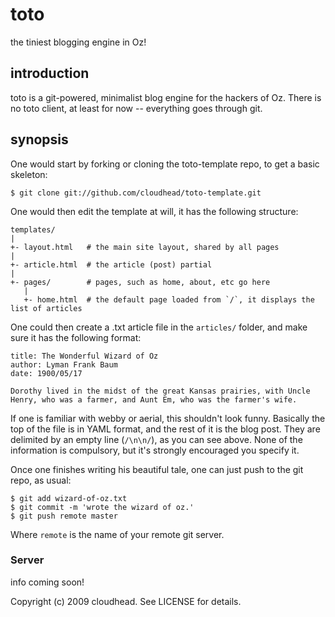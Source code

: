 toto
====

the tiniest blogging engine in Oz!

introduction
------------

toto is a git-powered, minimalist blog engine for the hackers of Oz.
There is no toto client, at least for now -- everything goes through git.

synopsis
--------

One would start by forking or cloning the toto-template repo, to get a basic skeleton:

    $ git clone git://github.com/cloudhead/toto-template.git

One would then edit the template at will, it has the following structure:

    templates/
    |
    +- layout.html   # the main site layout, shared by all pages
    |
    +- article.html  # the article (post) partial
    |
    +- pages/        # pages, such as home, about, etc go here
       |
       +- home.html  # the default page loaded from `/`, it displays the list of articles

One could then create a .txt article file in the `articles/` folder, and make sure it has the following format:

    title: The Wonderful Wizard of Oz
    author: Lyman Frank Baum
    date: 1900/05/17

    Dorothy lived in the midst of the great Kansas prairies, with Uncle Henry, who was a farmer, and Aunt Em, who was the farmer's wife.
  
If one is familiar with webby or aerial, this shouldn't look funny. Basically the top of the file is in YAML format, and the rest of it is the blog post.
They are delimited by an empty line (`/\n\n/`), as you can see above. None of the information is compulsory, but it's strongly encouraged you specify it.

Once one finishes writing his beautiful tale, one can just push to the git repo, as usual:

    $ git add wizard-of-oz.txt
    $ git commit -m 'wrote the wizard of oz.'
    $ git push remote master

Where `remote` is the name of your remote git server.

### Server ###

info coming soon!

Copyright (c) 2009 cloudhead. See LICENSE for details.
